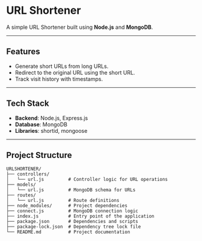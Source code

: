 # URL Shortener

A simple URL Shortener built using **Node.js** and **MongoDB**.

---

## Features
- Generate short URLs from long URLs.
- Redirect to the original URL using the short URL.
- Track visit history with timestamps.

---

## Tech Stack
- **Backend**: Node.js, Express.js
- **Database**: MongoDB
- **Libraries**: shortid, mongoose

---

## Project Structure

```plaintext
URLSHORTENER/
├── controllers/
│   └── url.js         # Controller logic for URL operations
├── models/
│   └── url.js         # MongoDB schema for URLs
├── routes/
│   └── url.js         # Route definitions
├── node_modules/      # Project dependencies
├── connect.js         # MongoDB connection logic
├── index.js           # Entry point of the application
├── package.json       # Dependencies and scripts
├── package-lock.json  # Dependency tree lock file
└── README.md          # Project documentation
